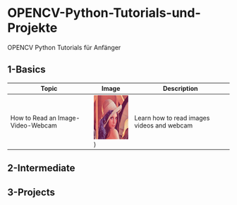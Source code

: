 # OPENCV-Python-Tutorials-und-Projekte
OPENCV Python Tutorials für Anfänger

## 1-Basics 
|  Topic        |  Image        |  Description      | 
|  ------------ | ------------  | ------------      |
| How to Read an Image-Video-Webcam |<img src="https://github.com/ELMehdiNaor/OPENCV-Python-Tutorials-und-Projekte/blob/main/Resources/lena.png" width="100" height="100">)|Learn how to read images videos and webcam |
 
## 2-Intermediate 

## 3-Projects 
